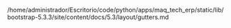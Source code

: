 /home/administrador/Escritorio/code/python/apps/maq_tech_erp/static/lib/bootstrap-5.3.3/site/content/docs/5.3/layout/gutters.md